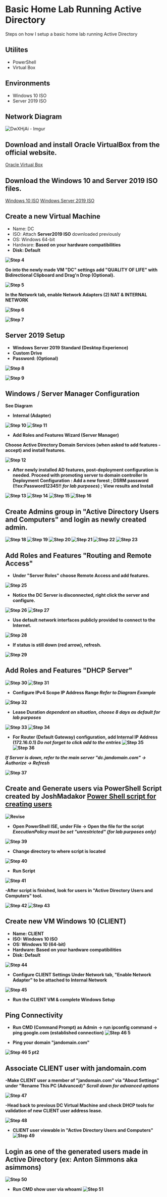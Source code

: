 # Basic Home Lab Running Active Directory

Steps on how I setup a basic home lab running Active Directory

## Utilites
- PowerShell
- Virtual Box

## Environments
- Windows 10 ISO
- Server 2019 ISO

## Network Diagram

![DwXHjAi - Imgur](https://github.com/JanGuiao/ActiveDirectoryLab/assets/95273542/2fed9a10-0819-41fb-9031-7c1c8bcd578c)

## Download and install Oracle VirtualBox from the official website.

[Oracle Virtual Box](https://www.virtualbox.org/)

## Download the Windows 10 and Server 2019 ISO files.

[Windows 10 ISO](https://www.microsoft.com/en-us/software-download/windows10ISO)
[Windows Server 2019 ISO](https://www.microsoft.com/en-us/evalcenter/evaluate-windows-server-2019)

## Create a new Virtual Machine 
- Name: DC
- ISO: Attach **Server2019 ISO** downloaded previously
- OS: Windows 64-bit
- Hardware: <b>Based on your hardware compatibilities<b>
- Disk: Default
  
![Step 4](https://github.com/JanGuiao/ActiveDirectoryLab/assets/95273542/80a7e00b-ea94-4fba-b2a2-5d6f9b03097d)

Go into the newly made VM "DC" settings add "QUALITY OF LIFE" with Bidirectional Clipboard and Drag'n Drop (Optional). 

![Step 5](https://github.com/JanGuiao/ActiveDirectoryLab/assets/95273542/b43d1c88-bb91-454f-9dbf-f3735b2b14f1)

In the Network tab, enable Network Adapters (2) **NAT** & **INTERNAL NETWORK** 

![Step 6](https://github.com/JanGuiao/ActiveDirectoryLab/assets/95273542/ea17c253-3951-44cc-8286-0a867b671548)

![Step 7](https://github.com/JanGuiao/ActiveDirectoryLab/assets/95273542/840e3097-f898-4b2a-8a13-3c0ca7e6d46a)


##  Server 2019 Setup

- Windows Server 2019 Standard (Desktop Experience)
- Custom Drive
- Password: (Optional) 
  
![Step 8](https://github.com/JanGuiao/ActiveDirectoryLab/assets/95273542/1d0b6ddd-57ac-40d4-83ea-a5f3fd3b6124)

![Step 9](https://github.com/JanGuiao/ActiveDirectoryLab/assets/95273542/0cd8b08e-e141-409d-9eae-1e005a25b0f3)


## Windows / Server Manager Configuration

**See Diagram** 
- Internal (Adapter)

![Step 10](https://github.com/JanGuiao/ActiveDirectoryLab/assets/95273542/313d872a-c1e6-4733-aa67-67cc9d7a6134)
![Step 11](https://github.com/JanGuiao/ActiveDirectoryLab/assets/95273542/15182388-28d6-4e29-8b34-70a049162c31)

- Add Roles and Features Wizard (Server Manager)

Choose Active Directory Domain Services (when asked to add features - accept) and install features. 

![Step 12](https://github.com/JanGuiao/ActiveDirectoryLab/assets/95273542/0d18e9dc-335e-4a8d-ac0d-a14d2018b0df)

- After newly installed AD features, post-deployment configuration is needed. Proceed with promoting server to domain controller
In **Deployment Configuration** : Add a new forest ; DSRM password (!!ex:Password12345!! *for lab purposes*) ; View results and Install

![Step 13](https://github.com/JanGuiao/ActiveDirectoryLab/assets/95273542/1d10b913-4efc-4183-abae-81bd311d4f28)
![Step 14](https://github.com/JanGuiao/ActiveDirectoryLab/assets/95273542/cd24f419-b6e8-4840-b212-03eb9b31dccd)
![Step 15](https://github.com/JanGuiao/ActiveDirectoryLab/assets/95273542/8a5dc472-c009-4718-9213-995f5834e1ee)
![Step 16](https://github.com/JanGuiao/ActiveDirectoryLab/assets/95273542/a16679c0-b132-41c9-bf5d-91e7c87f2470)




##  Create Admins group in "Active Directory Users and Computers" and login as newly created admin.

![Step 18](https://github.com/JanGuiao/ActiveDirectoryLab/assets/95273542/5165d9c1-4745-4424-89e7-51831d73c926)
![Step 19](https://github.com/JanGuiao/ActiveDirectoryLab/assets/95273542/0b009a8a-9e48-4a03-88f4-58f50bc3bf7c)
![Step 20](https://github.com/JanGuiao/ActiveDirectoryLab/assets/95273542/3243d0a3-0809-46d0-ac49-a9e3ac73344b)
![Step 21](https://github.com/JanGuiao/ActiveDirectoryLab/assets/95273542/32a35d68-082d-4ff6-87c2-9d0cbae72ae7)
![Step 22](https://github.com/JanGuiao/ActiveDirectoryLab/assets/95273542/cf1360d9-e145-4328-8e08-144a98c5ca4f)
![Step 23](https://github.com/JanGuiao/ActiveDirectoryLab/assets/95273542/84a0da07-0ff2-4c74-921d-2f3d57982fe7)





##  Add Roles and Features "Routing and Remote Access"

- Under "Server Roles" choose **Remote Access** and add features.

![Step 25](https://github.com/JanGuiao/ActiveDirectoryLab/assets/95273542/95204a02-9441-469a-828c-4c20e9ab7512)

- Notice the DC Server is disconnected, right click the server and configure.
  
![Step 26](https://github.com/JanGuiao/ActiveDirectoryLab/assets/95273542/62b6a06b-2247-48b9-afe1-4a1eef31884d)
![Step 27](https://github.com/JanGuiao/ActiveDirectoryLab/assets/95273542/bd41227e-6775-464c-9832-8969a9c4a18b)

- Use default network interfaces publicly provided to connect to the Internet.
  
![Step 28](https://github.com/JanGuiao/ActiveDirectoryLab/assets/95273542/0a6f8e46-2dbf-49c2-846c-48f2d48d2ac3)

- If status is still down (red arrow), refresh.
  
![Step 29](https://github.com/JanGuiao/ActiveDirectoryLab/assets/95273542/65a36016-c130-424f-9876-5e87963334e4)








##  Add Roles and Features "DHCP Server" 

![Step 30](https://github.com/JanGuiao/ActiveDirectoryLab/assets/95273542/6be27a0b-7afc-40e1-a8b5-7ac3fd7f4ea1)
![Step 31](https://github.com/JanGuiao/ActiveDirectoryLab/assets/95273542/d827eed7-f2c7-4630-a8ff-71dbd66e9499)

- Configure IPv4 Scope IP Address Range *Refer to Diagram Example*
  
![Step 32](https://github.com/JanGuiao/ActiveDirectoryLab/assets/95273542/c74c5b77-9a57-493a-bee6-f0fcf1ef8723)

- Lease Duration *dependent on situation, choose 8 days as default for lab purposes*
  
![Step 33](https://github.com/JanGuiao/ActiveDirectoryLab/assets/95273542/60a9d046-7d82-4529-b080-933e5ca10e58)
![Step 34](https://github.com/JanGuiao/ActiveDirectoryLab/assets/95273542/d9b231cc-f7bd-4b87-99c4-645ac5143ba1)

- For Router (Default Gateway) configuration, add Internal IP Address (172.16.0.1) *Do not forget to click add to the entries*
![Step 35](https://github.com/JanGuiao/ActiveDirectoryLab/assets/95273542/58c6cbe6-337f-4b6e-bca2-a1a0bc0ee420)
![Step 36](https://github.com/JanGuiao/ActiveDirectoryLab/assets/95273542/99641b29-ee48-403a-8281-e563b610e081)

*If Server is down, refer to the main server "dc.jandomain.com" -> Authorize -> Refresh*

![Step 37](https://github.com/JanGuiao/ActiveDirectoryLab/assets/95273542/dad4e805-3ec9-4d96-a901-87bf45aa6bed)



##  Create and Generate users via PowerShell Script created by JoshMadakor [Power Shell script for creating users](https://github.com/joshmadakor1/AD_PS)
![Revise](https://github.com/JanGuiao/ActiveDirectoryLab/assets/95273542/83c42f7e-36c9-4165-b88b-a1fcda5d1911)


- Open PowerShell ISE, under File -> Open the file for the script *ExecutionPolicy must be set "unrestricted" (for lab purposes only)*

![Step 39](https://github.com/JanGuiao/ActiveDirectoryLab/assets/95273542/347ea049-81b2-4923-8c86-d065daa16806)

- Change directory to where script is located
  
![Step 40](https://github.com/JanGuiao/ActiveDirectoryLab/assets/95273542/6f9095c9-aa56-4389-a930-e3b8675fae63)

- Run Script
  
![Step 41](https://github.com/JanGuiao/ActiveDirectoryLab/assets/95273542/af705746-54ec-44f3-b790-5916c546d664)

-After script is finished, look for users in "Active Directory Users and Computers" tool. 

![Step 42](https://github.com/JanGuiao/ActiveDirectoryLab/assets/95273542/66a1553a-c42d-4771-a77a-5fde88c6a045)
![Step 43](https://github.com/JanGuiao/ActiveDirectoryLab/assets/95273542/08eb149c-b56a-4afe-89a7-57bd8e192485)

##  Create new VM Windows 10 (CLIENT) 
- Name: CLIENT
- ISO: Windows 10 ISO
- OS: Windows 10 (64-bit)
- Hardware: <b>Based on your hardware compatibilities<b>
- Disk: Default

![Step 44](https://github.com/JanGuiao/ActiveDirectoryLab/assets/95273542/70397411-cdd7-4f20-a73e-46293e399e6a)

- Configure CLIENT Settings
Under Network tab, "Enable Network Adapter" to be attached to **Internal Network**

![Step 45](https://github.com/JanGuiao/ActiveDirectoryLab/assets/95273542/e67a1ce4-38e5-49c1-be54-2b2386e42c82)

- Run the CLIENT VM & complete Windows Setup

##  Ping Connectivity

- Run CMD (Command Prompt) as Admin -> run ipconfig command -> ping google.com (established connection) 
![Step 46 5](https://github.com/JanGuiao/ActiveDirectoryLab/assets/95273542/5e5462d0-d034-4b22-9531-3ec551c847f9)

- Ping your domain "jandomain.com"

![Step 46 5 pt2](https://github.com/JanGuiao/ActiveDirectoryLab/assets/95273542/78323b34-5faf-4b62-bb98-8ae469ddcee0)

## Associate CLIENT user with jandomain.com

-Make CLIENT user a member of "jandomain.com" via "About Settings" under "Rename This PC (Advanced)" *Scroll down for advanced options*

![Step 47](https://github.com/JanGuiao/ActiveDirectoryLab/assets/95273542/5e25f631-8fe4-4e07-82b9-b1c10278edfc)

-Head back to previous DC Virtual Machine and check DHCP tools for validation of new CLIENT user address lease. 

![Step 48](https://github.com/JanGuiao/ActiveDirectoryLab/assets/95273542/7967dbeb-6c4e-44a9-93d4-035cdb19c7f9)

- CLIENT user viewable in "Active Directory Users and Computers"
![Step 49](https://github.com/JanGuiao/ActiveDirectoryLab/assets/95273542/f294cfea-b146-47b6-8d51-6962a8dae878)



##  Login as one of the generated users made in Active Directory (ex: Anton Simmons aka asimmons) 
![Step 50](https://github.com/JanGuiao/ActiveDirectoryLab/assets/95273542/bb8ec9e0-4321-42ce-a411-b532598c6b51)

- Run CMD show user via whoami
![Step 51](https://github.com/JanGuiao/ActiveDirectoryLab/assets/95273542/a622b8c6-0e4c-4501-ab8f-27bd7a7bfd46)






